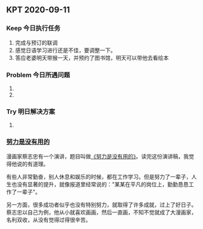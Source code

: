 ## KPT 2020-09-11

### Keep 今日执行任务
1. 完成与预订的联调
2. 感觉日语学习进行还是不佳，要调整一下。
3. 答应老婆明天带猴一天，并预约了图书馆，明天可以带他去看绘本

### Problem 今日所遇问题
1. 
2. 

### Try 明日解决方案
1. 



### [努力是没有用的](http://www.ruanyifeng.com/blog/2018/09/weekly-issue-21.html)
漫画家蔡志忠有一个演讲，题目叫做[《努力是没有用的》](https://www.yuque.com/book-academy/share/shp7tu)。读完这份演讲稿，我觉得他说的有道理。

有些人非常勤奋，别人休息和娱乐的时候，都在工作学习。但是努力了一辈子，人生也没有显著的提升，就像报道里经常说的："某某在平凡的岗位上，勤勤恳恳工作了一辈子"。

另一方面，很多成功者似乎也没有特别努力，就取得了许多成就，过上了好日子。蔡志忠以自己为例，他从小就喜欢画画，然后一直画，不知不觉就成了大漫画家，名利双收，从没有觉得过得很辛苦。
